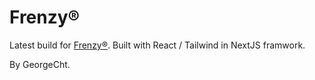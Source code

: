 # Frenzy®

Latest build for [Frenzy®](https://frenzy.gr).
Built with React / Tailwind in NextJS framwork.

By GeorgeCht.